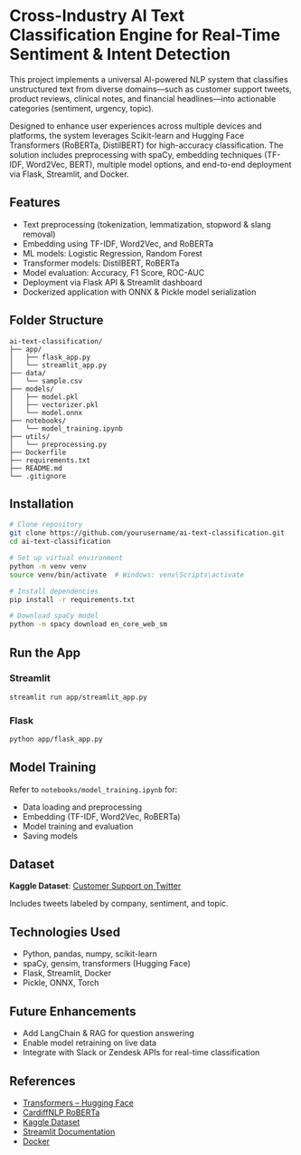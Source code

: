 # Cross-Industry AI Text Classification Engine for Real-Time Sentiment & Intent Detection

This project implements a universal AI-powered NLP system that classifies unstructured text from diverse domains—such as customer support tweets, product reviews, clinical notes, and financial headlines—into actionable categories (sentiment, urgency, topic).

Designed to enhance user experiences across multiple devices and platforms, the system leverages Scikit-learn and Hugging Face Transformers (RoBERTa, DistilBERT) for high-accuracy classification. The solution includes preprocessing with spaCy, embedding techniques (TF-IDF, Word2Vec, BERT), multiple model options, and end-to-end deployment via Flask, Streamlit, and Docker.

##  Features

- Text preprocessing (tokenization, lemmatization, stopword & slang removal)
- Embedding using TF-IDF, Word2Vec, and RoBERTa
- ML models: Logistic Regression, Random Forest
- Transformer models: DistilBERT, RoBERTa
- Model evaluation: Accuracy, F1 Score, ROC-AUC
- Deployment via Flask API & Streamlit dashboard
- Dockerized application with ONNX & Pickle model serialization

## Folder Structure

```
ai-text-classification/
├── app/
│   ├── flask_app.py
│   └── streamlit_app.py
├── data/
│   └── sample.csv
├── models/
│   ├── model.pkl
│   ├── vectorizer.pkl
│   └── model.onnx
├── notebooks/
│   └── model_training.ipynb
├── utils/
│   └── preprocessing.py
├── Dockerfile
├── requirements.txt
├── README.md
└── .gitignore
```

##  Installation

```bash
# Clone repository
git clone https://github.com/yourusername/ai-text-classification.git
cd ai-text-classification

# Set up virtual environment
python -m venv venv
source venv/bin/activate  # Windows: venv\Scripts\activate

# Install dependencies
pip install -r requirements.txt

# Download spaCy model
python -m spacy download en_core_web_sm
```

##  Run the App

### Streamlit

```bash
streamlit run app/streamlit_app.py
```

### Flask

```bash
python app/flask_app.py
```

##  Model Training

Refer to `notebooks/model_training.ipynb` for:
- Data loading and preprocessing
- Embedding (TF-IDF, Word2Vec, RoBERTa)
- Model training and evaluation
- Saving models

##  Dataset

**Kaggle Dataset**: [Customer Support on Twitter](https://www.kaggle.com/datasets/thoughtvector/customer-support-on-twitter)

Includes tweets labeled by company, sentiment, and topic.

##  Technologies Used

- Python, pandas, numpy, scikit-learn
- spaCy, gensim, transformers (Hugging Face)
- Flask, Streamlit, Docker
- Pickle, ONNX, Torch

##  Future Enhancements

- Add LangChain & RAG for question answering
- Enable model retraining on live data
- Integrate with Slack or Zendesk APIs for real-time classification

##  References

- [Transformers – Hugging Face](https://huggingface.co/transformers/)
- [CardiffNLP RoBERTa](https://huggingface.co/cardiffnlp/twitter-roberta-base-sentiment)
- [Kaggle Dataset](https://www.kaggle.com/datasets/thoughtvector/customer-support-on-twitter)
- [Streamlit Documentation](https://docs.streamlit.io/)
- [Docker](https://docs.docker.com/)
